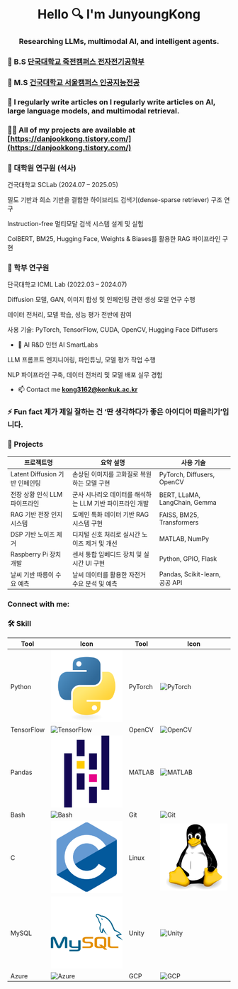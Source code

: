 <h1 align="center">Hello 🔍 I'm JunyoungKong</h1>
<h3 align="center">Researching LLMs, multimodal AI, and intelligent agents.</h3>

### 🔭 B.S [단국대학교 죽전캠퍼스 전자전기공학부](www.dankook.ac.kr)

### 👯 M.S [건국대학교 서울캠퍼스 인공지능전공](www.konkuk.ac.kr)

### 📝 I regularly write articles on **I regularly write articles on AI, large language models, and multimodal retrieval.**

### 👨‍💻 All of my projects are available at [https://danjookkong.tistory.com/](https://danjookkong.tistory.com/)

### 🧪 대학원 연구원 (석사)
건국대학교 SCLab (2024.07 – 2025.05)

밀도 기반과 희소 기반을 결합한 하이브리드 검색기(dense-sparse retriever) 구조 연구

Instruction-free 멀티모달 검색 시스템 설계 및 실험

ColBERT, BM25, Hugging Face, Weights & Biases를 활용한 RAG 파이프라인 구현

### 🧠 학부 연구원
단국대학교 ICML Lab (2022.03 – 2024.07)

Diffusion 모델, GAN, 이미지 합성 및 인페인팅 관련 생성 모델 연구 수행

데이터 전처리, 모델 학습, 성능 평가 전반에 참여

사용 기술: PyTorch, TensorFlow, CUDA, OpenCV, Hugging Face Diffusers

- 💼 AI R&D 인턴
AI SmartLabs

LLM 프롬프트 엔지니어링, 파인튜닝, 모델 평가 작업 수행

NLP 파이프라인 구축, 데이터 전처리 및 모델 배포 실무 경험

- 📫 Contact me **kong3162@konkuk.ac.kr**

### ⚡ Fun fact **제가 제일 잘하는 건 ‘딴 생각하다가 좋은 아이디어 떠올리기’입니다.**

### 🚀 Projects

| 프로젝트명 | 요약 설명 | 사용 기술 |
|------------|-----------|------------|
| Latent Diffusion 기반 인페인팅 | 손상된 이미지를 고화질로 복원하는 모델 구현 | PyTorch, Diffusers, OpenCV |
| 전장 상황 인식 LLM 파이프라인 | 군사 시나리오 데이터를 해석하는 LLM 기반 파이프라인 개발 | BERT, LLaMA, LangChain, Gemma |
| RAG 기반 전장 인지 시스템 | 도메인 특화 데이터 기반 RAG 시스템 구현 | FAISS, BM25, Transformers |
| DSP 기반 노이즈 제거 | 디지털 신호 처리로 실시간 노이즈 제거 및 개선 | MATLAB, NumPy |
| Raspberry Pi 장치 개발 | 센서 통합 임베디드 장치 및 실시간 UI 구현 | Python, GPIO, Flask |
| 날씨 기반 따릉이 수요 예측 | 날씨 데이터를 활용한 자전거 수요 분석 및 예측 | Pandas, Scikit-learn, 공공 API |



<h3 align="left">Connect with me:</h3>
<p align="left">
</p>

### 🛠️ Skill
| Tool | Icon | Tool | Icon |
|------|------|------|------|
| Python | ![Python](https://raw.githubusercontent.com/devicons/devicon/master/icons/python/python-original.svg) | PyTorch | ![PyTorch](https://www.vectorlogo.zone/logos/pytorch/pytorch-icon.svg) |
| TensorFlow | ![TensorFlow](https://www.vectorlogo.zone/logos/tensorflow/tensorflow-icon.svg) | OpenCV | ![OpenCV](https://www.vectorlogo.zone/logos/opencv/opencv-icon.svg) |
| Pandas | ![Pandas](https://raw.githubusercontent.com/devicons/devicon/2ae2a900d2f041da66e950e4d48052658d850630/icons/pandas/pandas-original.svg) | MATLAB | ![MATLAB](https://upload.wikimedia.org/wikipedia/commons/2/21/Matlab_Logo.png) |
| Bash | ![Bash](https://www.vectorlogo.zone/logos/gnu_bash/gnu_bash-icon.svg) | Git | ![Git](https://www.vectorlogo.zone/logos/git-scm/git-scm-icon.svg) |
| C | ![C](https://raw.githubusercontent.com/devicons/devicon/master/icons/c/c-original.svg) | Linux | ![Linux](https://raw.githubusercontent.com/devicons/devicon/master/icons/linux/linux-original.svg) |
| MySQL | ![MySQL](https://raw.githubusercontent.com/devicons/devicon/master/icons/mysql/mysql-original-wordmark.svg) | Unity | ![Unity](https://www.vectorlogo.zone/logos/unity3d/unity3d-icon.svg) |
| Azure | ![Azure](https://www.vectorlogo.zone/logos/microsoft_azure/microsoft_azure-icon.svg) | GCP | ![GCP](https://www.vectorlogo.zone/logos/google_cloud/google_cloud-icon.svg) |

